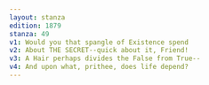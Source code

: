 ```yaml
---
layout: stanza
edition: 1879
stanza: 49
v1: Would you that spangle of Existence spend
v2: About THE SECRET--quick about it, Friend!
v3: A Hair perhaps divides the False from True--
v4: And upon what, prithee, does life depend?
---
```

